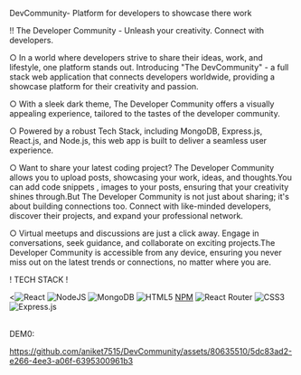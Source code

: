 DevCommunity- Platform for developers to showcase there work

!! The Developer Community - Unleash your creativity. Connect with developers.

○ In a world where developers strive to share their ideas, work, and lifestyle, one platform stands out. Introducing "The DevCommunity" - a full stack web application that connects developers worldwide, providing a showcase platform for their creativity and passion. <br>

○ With a sleek dark theme, The Developer Community offers a visually appealing experience, tailored to the tastes of the developer community. <br>

○ Powered by a robust Tech Stack, including MongoDB, Express.js, React.js, and Node.js, this web app is built to deliver a seamless user experience. <br>

○ Want to share your latest coding project? The Developer Community allows you to upload posts, showcasing your work, ideas, and thoughts.You can add code snippets , images to your posts, ensuring that your creativity shines through.But The Developer Community is not just about sharing; it's about building connections too. Connect with like-minded developers, discover their projects, and expand your professional network.
<br>

○ Virtual meetups and discussions are just a click away. Engage in conversations, seek guidance, and collaborate on exciting projects.The Developer Community is accessible from any device, ensuring you never miss out on the latest trends or connections, no matter where you are.

! TECH STACK !
<br>

<![React](https://img.shields.io/badge/react-%2320232a.svg?style=for-the-badge&logo=react&logoColor=%2361DAFB) ![NodeJS](https://img.shields.io/badge/node.js-6DA55F?style=for-the-badge&logo=node.js&logoColor=white) ![MongoDB](https://img.shields.io/badge/MongoDB-%234ea94b.svg?style=for-the-badge&logo=mongodb&logoColor=white) ![HTML5](https://img.shields.io/badge/html5-%23E34F26.svg?style=for-the-badge&logo=html5&logoColor=white) [NPM](https://img.shields.io/badge/NPM-%23000000.svg?style=for-the-badge&logo=npm&logoColor=white) ![React Router](https://img.shields.io/badge/React_Router-CA4245?style=for-the-badge&logo=react-router&logoColor=white) ![CSS3](https://img.shields.io/badge/css3-%231572B6.svg?style=for-the-badge&logo=css3&logoColor=white) ![Express.js](https://img.shields.io/badge/express.js-%23404d59.svg?style=for-the-badge&logo=express&logoColor=%2361DAFB)

<br>
DEM0:

https://github.com/aniket7515/DevCommunity/assets/80635510/5dc83ad2-e266-4ee3-a06f-6395300961b3


